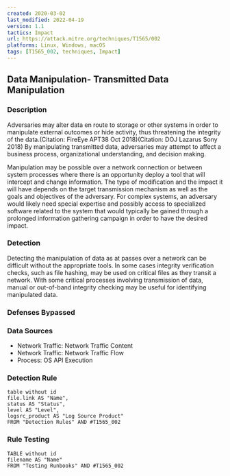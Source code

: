 ```yaml
---
created: 2020-03-02
last_modified: 2022-04-19
version: 1.1
tactics: Impact
url: https://attack.mitre.org/techniques/T1565/002
platforms: Linux, Windows, macOS
tags: [T1565_002, techniques, Impact]
---
```


## Data Manipulation- Transmitted Data Manipulation

### Description

Adversaries may alter data en route to storage or other systems in order to manipulate external outcomes or hide activity, thus threatening the integrity of the data.(Citation: FireEye APT38 Oct 2018)(Citation: DOJ Lazarus Sony 2018) By manipulating transmitted data, adversaries may attempt to affect a business process, organizational understanding, and decision making.

Manipulation may be possible over a network connection or between system processes where there is an opportunity deploy a tool that will intercept and change information. The type of modification and the impact it will have depends on the target transmission mechanism as well as the goals and objectives of the adversary. For complex systems, an adversary would likely need special expertise and possibly access to specialized software related to the system that would typically be gained through a prolonged information gathering campaign in order to have the desired impact.

### Detection

Detecting the manipulation of data as at passes over a network can be difficult without the appropriate tools. In some cases integrity verification checks, such as file hashing, may be used on critical files as they transit a network. With some critical processes involving transmission of data, manual or out-of-band integrity checking may be useful for identifying manipulated data. 

### Defenses Bypassed



### Data Sources

  - Network Traffic: Network Traffic Content
  -  Network Traffic: Network Traffic Flow
  -  Process: OS API Execution
### Detection Rule

```dataview
table without id
file.link AS "Name",
status AS "Status",
level AS "Level",
logsrc_product AS "Log Source Product"
FROM "Detection Rules" AND #T1565_002
```

### Rule Testing

```dataview
TABLE without id
filename AS "Name"
FROM "Testing Runbooks" AND #T1565_002
```
